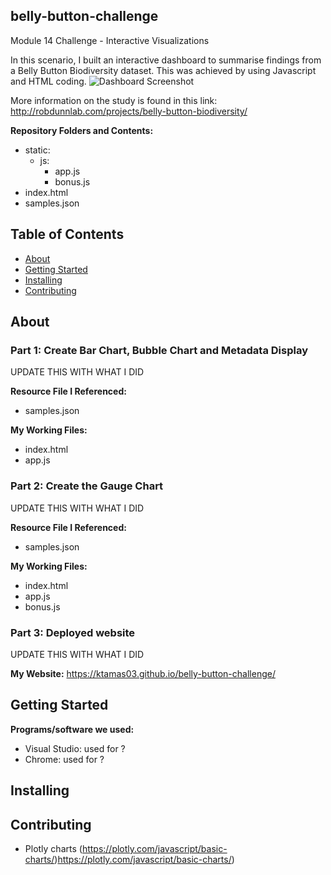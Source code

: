 ## belly-button-challenge
Module 14 Challenge - Interactive Visualizations

In this scenario, I built an interactive dashboard to summarise findings from a Belly Button Biodiversity dataset. This was achieved by using Javascript and HTML coding.
![Dashboard Screenshot](https://github.com/KTamas03/belly-button-challenge/assets/132874272/bf225084-b773-40d9-ae11-ae09ff303a6c)

More information on the study is found in this link: http://robdunnlab.com/projects/belly-button-biodiversity/ 

**Repository Folders and Contents:**
- static:
  - js:
    - app.js
    - bonus.js
- index.html
- samples.json


## Table of Contents

- [About](#about)
- [Getting Started](#getting-started)
- [Installing](#installing)
- [Contributing](#contributing)

## About
### Part 1: Create Bar Chart, Bubble Chart and Metadata Display

UPDATE THIS WITH WHAT I DID

**Resource File I Referenced:**
  - samples.json

**My Working Files:**
  - index.html
  - app.js

### Part 2: Create the Gauge Chart

UPDATE THIS WITH WHAT I DID

**Resource File I Referenced:**
  - samples.json

**My Working Files:**
  - index.html
  - app.js
  - bonus.js

### Part 3: Deployed website

UPDATE THIS WITH WHAT I DID

**My Website:**
https://ktamas03.github.io/belly-button-challenge/

## Getting Started

**Programs/software we used:**
 - Visual Studio: used for ?
 - Chrome: used for ?

## Installing

## Contributing

- Plotly charts (https://plotly.com/javascript/basic-charts/)https://plotly.com/javascript/basic-charts/)
